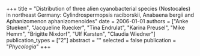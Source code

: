 +++
title = "Distribution of three alien cyanobacterial species (Nostocales) in northeast Germany: Cylindrospermopsis raciborskii, Anabaena bergii and Aphanizomenon aphanizomenoides"
date = 2006-01-01
authors = ["Anke Stueken", "Jacqueline Ruecker", "Tina Endrulat", "Karina Preusel", "Mike Hemm", "Brigitte Nixdorf", "Ulf Karsten", "Claudia Wiedner"]
publication_types = ["2"]
abstract = ""
selected = false
publication = "*Phycologia*"
+++

